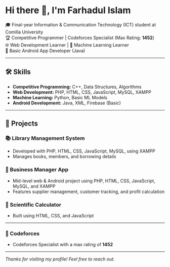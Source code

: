 # Hi there 👋, I'm Farhadul Islam

🎓 Final-year Information & Communication Technology (ICT) student at Comilla University  
🏆 Competitive Programmer | Codeforces Specialist (Max Rating: **1452**)  
🌐 Web Development Learner | 🤖 Machine Learning Learner  
📱 Basic Android App Developer (Java)

---

## 🛠 Skills
- **Competitive Programming:** C++, Data Structures, Algorithms  
- **Web Development:** PHP, HTML, CSS, JavaScript, MySQL, XAMPP  
- **Machine Learning:** Python, Basic ML Models  
- **Android Development:** Java, XML, Firebase (Basic)

---

## 📌 Projects

### 📚 Library Management System
- Developed with PHP, HTML, CSS, JavaScript, MySQL, using XAMPP  
- Manages books, members, and borrowing details

### 💼 Business Manager App
- Mid-level web & Android project using PHP, HTML, CSS, JavaScript, MySQL, and XAMPP  
- Features supplier management, customer tracking, and profit calculation

### 🧮 Scientific Calculator
- Built using HTML, CSS, and JavaScript
---

### 🏅 Codeforces
- Codeforces Specialist with a max rating of **1452**

---

*Thanks for visiting my profile! Feel free to reach out.*
